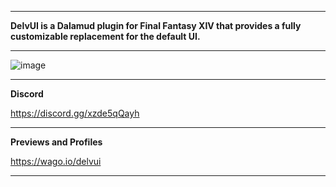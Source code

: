 ***
**DelvUI is a Dalamud plugin for Final Fantasy XIV that provides a fully customizable replacement for the default UI.**  
***

![image](https://i.imgur.com/AmbyNFD.png)
***

**Discord**  

https://discord.gg/xzde5qQayh
***

**Previews and Profiles**  

https://wago.io/delvui
***
